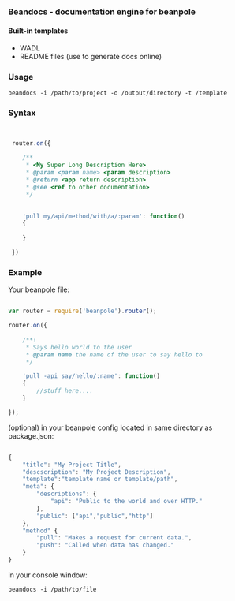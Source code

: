 ### Beandocs - documentation engine for beanpole          
             
#### Built-in templates    

- WADL
- README files (use to generate docs online)

### Usage     

	beandocs -i /path/to/project -o /output/directory -t /template

### Syntax  

```javascript


 router.on({
 	
 	/**
	 * <My Super Long Description Here>
	 * @param <param name> <param description>
	 * @return <app return description>
	 * @see <ref to other documentation>
	 */

	
	'pull my/api/method/with/a/:param': function()
	{
		
	}

 })

 ````



### Example

Your beanpole file:

```javascript

var router = require('beanpole').router();

router.on({
	
	/**!
	 * Says hello world to the user
	 * @param name the name of the user to say hello to
	 */

	'pull -api say/hello/:name': function()
	{
		//stuff here....
	}

});

```

(optional) in your beanpole config located in same directory as package.json: 


```javascript

{
	"title": "My Project Title",
	"descscription": "My Project Description",
	"template":"template name or template/path",
	"meta": {
		"descriptions": {
			"api": "Public to the world and over HTTP."
		},
		"public": ["api","public","http"]
	},
	"method" {
		"pull": "Makes a request for current data.",
		"push": "Called when data has changed."
	}
}

```


in your console window:
	
	beandocs -i /path/to/file